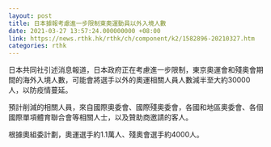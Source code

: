 ```yaml
---
layout: post
title: 日本據報考慮進一步限制東奧運動員以外入境人數
date: 2021-03-27 13:57:24.000000000 +08:00
link: https://news.rthk.hk/rthk/ch/component/k2/1582896-20210327.htm
categories: rthk
---
```


日本共同社引述消息報道，日本政府正在考慮進一步限制，東京奧運會和殘奧會期間的海外入境人數，可能會將選手以外的奧運相關人員人數減半至大約30000人，以防疫情蔓延。

預計削減的相關人員，來自國際奧委會、國際殘奧委會，各國和地區奧委會、各個國際單項體育聯合會等相關人士，以及贊助商邀請的客人。

根據奧組委計劃，奧運選手約1.1萬人、殘奧會選手約4000人。
